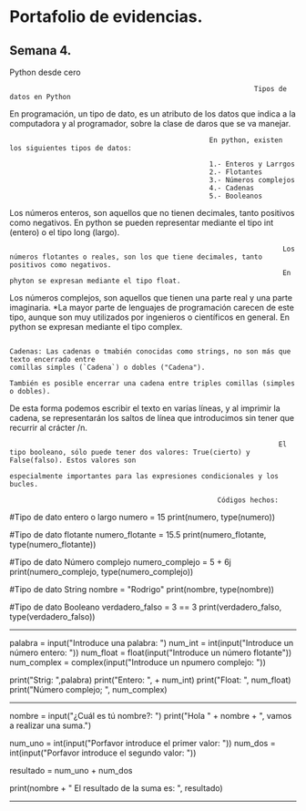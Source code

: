 # Portafolio de evidencias.

## Semana 4.

Python desde cero
                              
                                                                Tipos de datos en Python
 
 En programación, un tipo de dato, es un atributo de los datos que indica a la computadora y al programador, sobre la clase de daros que se va manejar.

                                                     En python, existen los siguientes tipos de datos:
                                                     
                                                     1.- Enteros y Larrgos
                                                     2.- Flotantes
                                                     3.- Números complejos
                                                     4.- Cadenas
                                                     5.- Booleanos
 
 Los números enteros, son aquellos que no tienen decimales, tanto positivos como negativos.
 En python se pueden representar mediante el tipo int (entero) o el tipo long (largo).
 
                                                                       Los números flotantes o reales, son los que tiene decimales, tanto positivos como negativos.
                                                                       En phyton se expresan mediante el tipo float.
                                                                       
 Los números complejos, son aquellos que tienen una parte real y una parte imaginaria.
 *La mayor parte de lenguajes de programación carecen de este tipo, aunque son muy utilizados por ingenieros o científicos en general.
 En python se expresan mediante el tipo complex. 
                                           
                                                                       Cadenas: Las cadenas o tmabién conocidas como strings, no son más que texto encerrado entre                                                                              comillas simples (`Cadena`) o dobles ("Cadena").
                                                                       También es posible encerrar una cadena entre triples comillas (simples o dobles).
                                                                       
De esta forma podemos escribir el texto en varías líneas, y al imprimir la cadena, se representarán los saltos de línea que introducimos sin tener que recurrir al crácter /n.

                                                                      El tipo booleano, sólo puede tener dos valores: True(cierto) y False(falso). Estos valores son 
                                                                      especialmente importantes para las expresiones condicionales y los bucles.
                                                                      
                                                       Códigos hechos: 
#Tipo de dato entero o largo
numero = 15
print(numero, type(numero))

#Tipo de dato flotante
numero_flotante = 15.5
print(numero_flotante, type(numero_flotante))

#Tipo de dato Número complejo
numero_complejo = 5 + 6j
print(numero_complejo, type(numero_complejo))

#Tipo de dato String
nombre = "Rodrigo"
print(nombre, type(nombre))

#Tipo de dato Booleano
verdadero_falso = 3 == 3
print(verdadero_falso, type(verdadero_falso))

---------------------------------------------------------------------------------------------

palabra = input("Introduce una palabra: ")
num_int = int(input("Introduce un número entero: "))
num_float = float(input("Introduce un número flotante"))
num_complex = complex(input("Introduce un npumero complejo: "))

print("Strig: ",palabra)
print("Entero: ", + num_int)
print("Float: ", num_float)
print("Número complejo; ", num_complex)

----------------------------------------------------------------------------------------------
nombre = input("¿Cuál es tú nombre?: ")
print("Hola " + nombre + ", vamos a realizar una suma.")

num_uno = int(input("Porfavor introduce el primer valor: "))
num_dos = int(input("Porfavor introduce el segundo valor: "))

resultado = num_uno + num_dos

print(nombre + " El resultado de la suma es: ", resultado)

-----------------------------------------------------------------------------------------------
